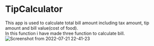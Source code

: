 # TipCalculator
This app is used to calculate total bill amount including tax amount, tip amount and bill value(cost of food).
<br>
In this function i have made three function to calculate bill. 
![Screenshot from 2022-07-21 22-41-23](https://user-images.githubusercontent.com/87900165/180273478-368b4954-2f0b-4c5e-bf31-c34944e32bbb.png)
